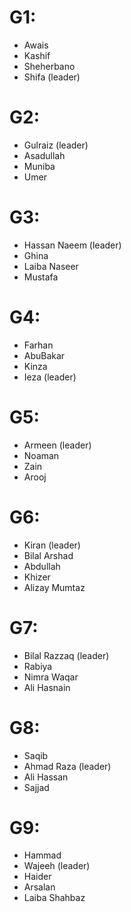 # G1:
- Awais
- Kashif
- Sheherbano
- Shifa (leader)

# G2:
- Gulraiz (leader)
- Asadullah
- Muniba
- Umer

# G3:
- Hassan Naeem (leader)
- Ghina
- Laiba Naseer
- Mustafa 

# G4:
- Farhan 
- AbuBakar
- Kinza
- Ieza (leader)

# G5:
- Armeen (leader)
- Noaman
- Zain
- Arooj

# G6:
- Kiran (leader)
- Bilal Arshad
- Abdullah
- Khizer
- Alizay Mumtaz

# G7:
- Bilal Razzaq (leader)
- Rabiya
- Nimra Waqar
- Ali Hasnain

# G8:
- Saqib
- Ahmad Raza (leader)
- Ali Hassan
- Sajjad

# G9:
- Hammad 
- Wajeeh (leader)
- Haider
- Arsalan 
- Laiba Shahbaz